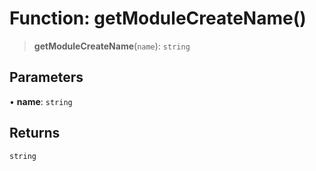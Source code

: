 # Function: getModuleCreateName()

> **getModuleCreateName**(`name`): `string`

## Parameters

• **name**: `string`

## Returns

`string`
